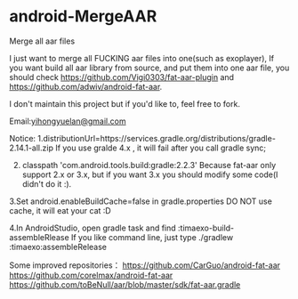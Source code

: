 # android-MergeAAR
Merge all aar files

I just want to merge all FUCKING aar files into one(such as exoplayer), If you want build all aar library from source, and put them into one aar file, you should check https://github.com/Vigi0303/fat-aar-plugin and https://github.com/adwiv/android-fat-aar.

I don't maintain this project but if you'd like to, feel free to fork. 

Email:yihongyuelan@gmail.com

Notice:
1.distributionUrl=https\://services.gradle.org/distributions/gradle-2.14.1-all.zip
If you use gralde 4.x , it will fail after you call gradle sync;

2. classpath 'com.android.tools.build:gradle:2.2.3'
Because fat-aar only support 2.x or 3.x, but if you want 3.x you should modify some code(I didn't do it :).

3.Set android.enableBuildCache=false in gradle.properties
DO NOT use cache, it will eat your cat :D

4.In AndroidStudio, open gradle task and find :timaexo-build-assembleRlease
If you like command line, just type ./gradlew :timaexo:assembleRelease




Some improved repositories：
https://github.com/CarGuo/android-fat-aar
https://github.com/corelmax/android-fat-aar
https://github.com/toBeNull/aar/blob/master/sdk/fat-aar.gradle
